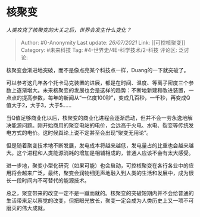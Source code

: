 # 核聚变
*人类攻克了核聚变的大关之后，世界会发生什么变化？*

> Author: #0-Anonymity
> Last update: *26/07/2021*
> Link: [[可控核聚变]]
> Category: #未来科技
> Tag: #4-世界史/4E-科学技术/2-科技
> 评论区:
> 泛讨论:

核聚变会渐进地突破，而不是像点亮某个科技点一样，Duang的一下就突破了。

可以参考这几年各个托卡马克装置的进展，都是在时间、温度、等离子密度三个参数上逐渐增大。未来核聚变的发展也会是这样的趋势：不断地新建和改进装置，一点点的提高参数，每年的新闻从“一亿度100秒”，变成几百秒，一千秒，再变成Q值大于2，大于3，大于5……

当Q值足够商业化以后，核聚变的商业化进程会逐渐启动，但并不会一劳永逸地解决能源问题。刚开始商用的聚变电站的电价，会远高于火电、水电、裂变等传统发电方式的电价。这时候舆论上说不定甚至会出现“聚变无用论”。

但是随着聚变技术地不断发展，发电成本将越来越低，发电量占的比重也会越来越大。这个进程和人类能源消耗的增加是相辅相成的，普通人应该不会有太大感受。

进一步地，聚变小型化研究（如果可能）也会启动，可控核聚变在各行各业中的应用将会越来广泛，最终，聚变会润物细无声地融入到人类的生活和发展中，成为很长一段时间内不可替代的能源技术。

总之，聚变带来的改变一定不是一蹴而就的。核聚变的突破短期内并不会给普通的生活带来足以察觉的改变，但把眼光放长，聚变一定会成为人类历史上又一项不可磨灭的伟大成就。
